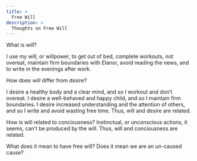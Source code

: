 ```yaml
---
title: >
  Free Will
description: >
  Thoughts on Free Will
---
```


What is _will_?

I use my will, or willpower, to get out of bed, complete workouts, not overeat, maintain firm boundaries with Elanor, avoid reading the news, and to write in the evenings after work.

How does _will_ differ from _desire_?

I desire a healthy body and a clear mind, and so I workout and don’t overeat. I desire a well-behaved and happy child, and so I maintain firm boundaries. I desire increased understanding and the attention of others, and so I write and avoid wasting free time. Thus, will and desire are related.

How is will related to conciousness? Instinctual, or unconscious actions, it seems, can’t be produced by the will. Thus, will and conciousness are related.

What does it mean to have free will? Does it mean we are an un-caused cause?
